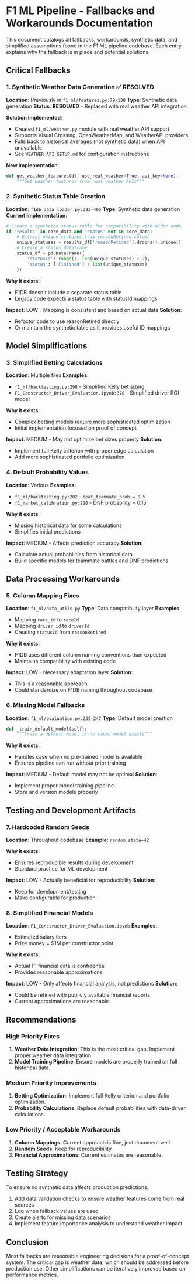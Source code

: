 # F1 ML Pipeline - Fallbacks and Workarounds Documentation

This document catalogs all fallbacks, workarounds, synthetic data, and simplified assumptions found in the F1 ML pipeline codebase. Each entry explains why the fallback is in place and potential solutions.

## Critical Fallbacks

### 1. ~~Synthetic Weather Data Generation~~ ✅ RESOLVED
**Location**: Previously in `f1_ml/features.py:79-130`
**Type**: Synthetic data generation
**Status**: **RESOLVED** - Replaced with real weather API integration

**Solution Implemented**:
- Created `f1_ml/weather.py` module with real weather API support
- Supports Visual Crossing, OpenWeatherMap, and WeatherAPI providers
- Falls back to historical averages (not synthetic data) when API unavailable
- See `WEATHER_API_SETUP.md` for configuration instructions

**New Implementation**:
```python
def get_weather_features(df, use_real_weather=True, api_key=None):
    """Get weather features from real weather APIs"""
```

### 2. Synthetic Status Table Creation
**Location**: `f1db_data_loader.py:393-405`
**Type**: Synthetic data generation
**Current Implementation**:
```python
# Create a synthetic status table for compatibility with older code
if 'results' in core_data and 'status' not in core_data:
    # Extract unique statuses from reasonRetired column
    unique_statuses = results_df['reasonRetired'].dropna().unique()
    # Create a status dataframe
    status_df = pd.DataFrame({
        'statusId': range(1, len(unique_statuses) + 2),
        'status': ['Finished'] + list(unique_statuses)
    })
```

**Why it exists**: 
- F1DB doesn't include a separate status table
- Legacy code expects a status table with statusId mappings

**Impact**: LOW - Mapping is consistent and based on actual data
**Solution**: 
- Refactor code to use reasonRetired directly
- Or maintain the synthetic table as it provides useful ID mappings

## Model Simplifications

### 3. Simplified Betting Calculations
**Location**: Multiple files
**Examples**:
- `f1_ml/backtesting.py:298` - Simplified Kelly bet sizing
- `F1_Constructor_Driver_Evaluation.ipynb:378` - Simplified driver ROI model

**Why it exists**: 
- Complex betting models require more sophisticated optimization
- Initial implementation focused on proof of concept

**Impact**: MEDIUM - May not optimize bet sizes properly
**Solution**: 
- Implement full Kelly criterion with proper edge calculation
- Add more sophisticated portfolio optimization

### 4. Default Probability Values
**Location**: Various
**Examples**:
- `f1_ml/backtesting.py:202` - `beat_teammate_prob = 0.5`
- `f1_market_calibration.py:220` - DNF probability = 0.15

**Why it exists**: 
- Missing historical data for some calculations
- Simplifies initial predictions

**Impact**: MEDIUM - Affects prediction accuracy
**Solution**: 
- Calculate actual probabilities from historical data
- Build specific models for teammate battles and DNF predictions

## Data Processing Workarounds

### 5. Column Mapping Fixes
**Location**: `f1_ml/data_utils.py`
**Type**: Data compatibility layer
**Examples**:
- Mapping `race_id` to `raceId`
- Mapping `driver_id` to `driverId`
- Creating `statusId` from `reasonRetired`

**Why it exists**: 
- F1DB uses different column naming conventions than expected
- Maintains compatibility with existing code

**Impact**: LOW - Necessary adaptation layer
**Solution**: 
- This is a reasonable approach
- Could standardize on F1DB naming throughout codebase

### 6. Missing Model Fallbacks
**Location**: `f1_ml/evaluation.py:235-247`
**Type**: Default model creation
```python
def _train_default_model(self):
    """Train a default model if no saved model exists"""
```

**Why it exists**: 
- Handles case when no pre-trained model is available
- Ensures pipeline can run without prior training

**Impact**: MEDIUM - Default model may not be optimal
**Solution**: 
- Implement proper model training pipeline
- Store and version models properly

## Testing and Development Artifacts

### 7. Hardcoded Random Seeds
**Location**: Throughout codebase
**Example**: `random_state=42`

**Why it exists**: 
- Ensures reproducible results during development
- Standard practice for ML development

**Impact**: LOW - Actually beneficial for reproducibility
**Solution**: 
- Keep for development/testing
- Make configurable for production

### 8. Simplified Financial Models
**Location**: `F1_Constructor_Driver_Evaluation.ipynb`
**Examples**:
- Estimated salary tiers
- Prize money = $1M per constructor point

**Why it exists**: 
- Actual F1 financial data is confidential
- Provides reasonable approximations

**Impact**: LOW - Only affects financial analysis, not predictions
**Solution**: 
- Could be refined with publicly available financial reports
- Current approximations are reasonable

## Recommendations

### High Priority Fixes
1. **Weather Data Integration**: This is the most critical gap. Implement proper weather data integration.
2. **Model Training Pipeline**: Ensure models are properly trained on full historical data.

### Medium Priority Improvements
1. **Betting Optimization**: Implement full Kelly criterion and portfolio optimization.
2. **Probability Calculations**: Replace default probabilities with data-driven calculations.

### Low Priority / Acceptable Workarounds
1. **Column Mappings**: Current approach is fine, just document well.
2. **Random Seeds**: Keep for reproducibility.
3. **Financial Approximations**: Current estimates are reasonable.

## Testing Strategy

To ensure no synthetic data affects production predictions:
1. Add data validation checks to ensure weather features come from real sources
2. Log when fallback values are used
3. Create alerts for missing data scenarios
4. Implement feature importance analysis to understand weather impact

## Conclusion

Most fallbacks are reasonable engineering decisions for a proof-of-concept system. The critical gap is weather data, which should be addressed before production use. Other simplifications can be iteratively improved based on performance metrics.